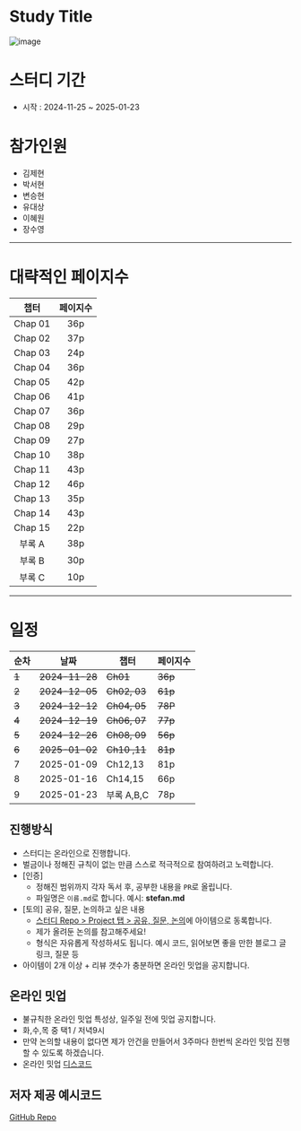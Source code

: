 # Study Title

![image](https://github.com/user-attachments/assets/b9fd40f3-bd7a-442d-94e1-8db43daa5c5f)

# 스터디 기간

- 시작 : 2024-11-25 ~ 2025-01-23

# 참가인원

- 김제현
- 박서현
- 변승현
- 유대상
- 이혜원
- 장수영

---

# 대략적인 페이지수

|  챕터   | 페이지수 |
| :-----: | :------: |
| Chap 01 |   36p    |
| Chap 02 |   37p    |
| Chap 03 |   24p    |
| Chap 04 |   36p    |
| Chap 05 |   42p    |
| Chap 06 |   41p    |
| Chap 07 |   36p    |
| Chap 08 |   29p    |
| Chap 09 |   27p    |
| Chap 10 |   38p    |
| Chap 11 |   43p    |
| Chap 12 |   46p    |
| Chap 13 |   35p    |
| Chap 14 |   43p    |
| Chap 15 |   22p    |
| 부록 A  |   38p    |
| 부록 B  |   30p    |
| 부록 C  |   10p    |

---

# 일정

| 순차  | 날짜           | 챕터         | 페이지수 |
| ----- | -------------- | ------------ | -------- |
| ~~1~~ | ~~2024-11-28~~ | ~~Ch01~~     | ~~36p~~  |
| ~~2~~ | ~~2024-12-05~~ | ~~Ch02, 03~~ | ~~61p~~  |
| ~~3~~ | ~~2024-12-12~~ | ~~Ch04, 05~~ | ~~78P~~  |
| ~~4~~ | ~~2024-12-19~~ | ~~Ch06, 07~~ | ~~77p~~  |
| ~~5~~ | ~~2024-12-26~~ | ~~Ch08, 09~~ | ~~56p~~  |
| ~~6~~ | ~~2025-01-02~~ | ~~Ch10 ,11~~ | ~~81p~~  |
| 7     | 2025-01-09     | Ch12,13      | 81p      |
| 8     | 2025-01-16     | Ch14,15      | 66p      |
| 9     | 2025-01-23     | 부록 A,B,C   | 78p      |

## 진행방식

- 스터디는 온라인으로 진행합니다.
- 벌금이나 정해진 규칙이 없는 만큼 스스로 적극적으로 참여하려고 노력합니다.
- [인증]
  - 정해진 범위까지 각자 독서 후, 공부한 내용을 `PR`로 올립니다.
  - 파일명은 `이름.md`로 합니다. 예시: **stefan.md**
- [토의] 공유, 질문, 논의하고 싶은 내용
  - [스터디 Repo > Project 탭 > 공유, 질문, 논의](https://github.com/orgs/Zero-ToHero/projects/1/views/1)에 아이템으로 동록합니다.
  - 제가 올려둔 논의를 참고해주세요!
  - 형식은 자유롭게 작성하셔도 됩니다. 예시 코드, 읽어보면 좋을 만한 블로그 글 링크, 질문 등
- 아이템이 2개 이상 + 리뷰 갯수가 충분하면 온라인 밋업을 공지합니다.

## 온라인 밋업

- 불규칙한 온라인 밋업 특성상, 일주일 전에 밋업 공지합니다.
- 화,수,목 중 택1 / 저녁9시
- 만약 논의할 내용이 없다면 제가 안건을 만들어서 3주마다 한번씩 온라인 밋업 진행할 수 있도록 하겠습니다.
- 온라인 밋업 [디스코드](https://discord.gg/qYAnwduH)

## 저자 제공 예시코드

[GitHub Repo](https://github.com/eternity-oop/object)
